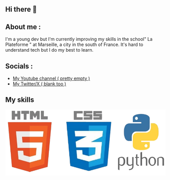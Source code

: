 ## Hi there 👋

## About me :

I'm a young dev but I'm currently improving my skills in the school" La Plateforme " at Marseille, a city in the south of France. It's hard to understand tech but I do my best to learn.

## Socials :

 - [My Youtube channel ( pretty empty )](https://www.youtube.com/channel/UChmOVoDjht-Fntdktv7tPSQ)
 - [My Twitter/X ( blank too )](https://x.com/Mehdi_Choucha_)

## My skills

<p align="center">
  <img align="center" alt="Skills" src="https://github.com/Mehdichoucha/Mehdichoucha/blob/main/Skills.png" />
</p>
